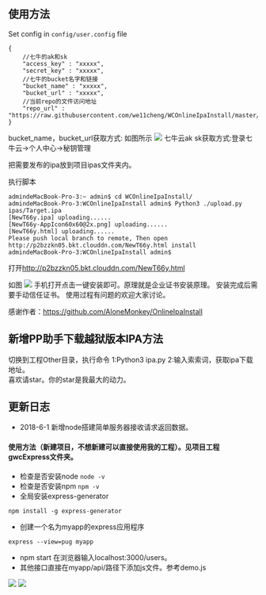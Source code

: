 ## 使用方法
Set config in `config/user.config` file

```
{
    //七牛的ak和sk
	"access_key" : "xxxxx",   
	"secret_key" : "xxxxx",
    //七牛的bucket名字和链接
	"bucket_name" : "xxxxx",
	"bucket_url" : "xxxxx",
    //当前repo的文件访问地址
	"repo_url" : "https://raw.githubusercontent.com/we11cheng/WCOnlineIpaInstall/master/"
}
```
bucket_name，bucket_url获取方式:
如图所示
![](http://p2bzzkn05.bkt.clouddn.com/18-4-16/14187784.jpg)
 七牛云ak sk获取方式:登录七牛云->个人中心->秘钥管理
 
 把需要发布的ipa放到项目ipas文件夹内。
 
 执行脚本

```
admindeMacBook-Pro-3:~ admin$ cd WCOnlineIpaInstall/
admindeMacBook-Pro-3:WCOnlineIpaInstall admin$ Python3 ./upload.py ipas/Target.ipa 
[NewT66y.ipa] uploading......
[NewT66y-AppIcon60x60@2x.png] uploading......
[NewT66y.html] uploading......
Please push local branch to remote, Then open http://p2bzzkn05.bkt.clouddn.com/NewT66y.html install
admindeMacBook-Pro-3:WCOnlineIpaInstall admin$ 

```
打开<http://p2bzzkn05.bkt.clouddn.com/NewT66y.html>

如图
![](http://p2bzzkn05.bkt.clouddn.com/18-4-16/95646189.jpg)
手机打开点击一键安装即可。原理就是企业证书安装原理。
安装完成后需要手动信任证书。
使用过程有问题的欢迎大家讨论。

感谢作者：<https://github.com/AloneMonkey/OnlineIpaInstall>

## 新增PP助手下载越狱版本IPA方法
切换到工程Other目录，执行命令 1:Python3 ipa.py 2:输入索索词，获取ipa下载地址。    
喜欢请star。你的star是我最大的动力。

## 更新日志
- 2018-6-1 新增node搭建简单服务器接收请求返回数据。   

#### 使用方法（新建项目，不想新建可以直接使用我的工程）。见项目工程gwcExpress文件夹。
- 检查是否安装node ```node -v```
- 检查是否安装npm ```npm -v```
- 全局安装express-generator 
```
npm install -g express-generator

```
- 创建一个名为myapp的express应用程序
```
express --view=pug myapp

```
- npm start 在浏览器输入localhost:3000/users。
- 其他接口直接在myapp/api/路径下添加js文件。参考demo.js

![](http://p2bzzkn05.bkt.clouddn.com/18-6-1/94791486.jpg)
![](http://p2bzzkn05.bkt.clouddn.com/18-6-1/38456809.jpg)
